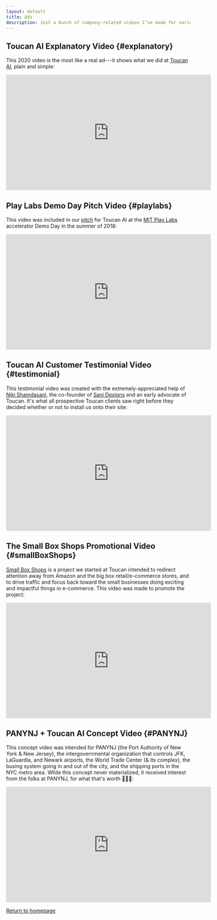 ```yaml
---
layout: default
title: Ads
description: Just a bunch of company-related videos I've made for various reasons
---
```


## Toucan AI Explanatory Video {#explanatory}
This 2020 video is the most like a real ad---it shows what we did at [Toucan AI](./startups/toucan-ai), plain and simple:

<iframe width="560" height="315" src="https://www.youtube.com/embed/k3P_awQEJtU" title="YouTube video player" frameborder="0" allow="accelerometer; autoplay; clipboard-write; encrypted-media; gyroscope; picture-in-picture" allowfullscreen></iframe>

## Play Labs Demo Day Pitch Video {#playlabs}
This video was included in our [pitch](https://www.youtube.com/watch?v=u4ejTNQtqYY) for Toucan AI at the [MIT Play Labs](https://www.playlabs.tv) accelerator Demo Day in the summer of 2018:

<iframe width="560" height="315" src="https://www.youtube.com/embed/08TAFfKFwuw" title="YouTube video player" frameborder="0" allow="accelerometer; autoplay; clipboard-write; encrypted-media; gyroscope; picture-in-picture" allowfullscreen></iframe>

## Toucan AI Customer Testimonial Video {#testimonial}
This testimonial video was created with the extremely-appreciated help of [Niki Shamdasani](https://www.linkedin.com/in/nikishamdasani), the co-founder of [Sani Designs](https://www.sanidesigns.com) and an early advocate of Toucan. It's what all prospective Toucan clients saw right before they decided whether or not to install us onto their site:

<iframe width="560" height="315" src="https://www.youtube.com/embed/VXDF_wyeVmI" title="YouTube video player" frameborder="0" allow="accelerometer; autoplay; clipboard-write; encrypted-media; gyroscope; picture-in-picture" allowfullscreen></iframe>

## The Small Box Shops Promotional Video {#smallBoxShops}
[Small Box Shops](./projects#SBS) is a project we started at Toucan intended to redirect attention away from Amazon and the big box retail/e-commerce stores, and to drive traffic and focus back toward the small businesses doing exciting and impactful things in e-commerce. This video was made to promote the project:

<iframe width="560" height="315" src="https://www.youtube.com/embed/4U6EuLzGZuY" title="YouTube video player" frameborder="0" allow="accelerometer; autoplay; clipboard-write; encrypted-media; gyroscope; picture-in-picture" allowfullscreen></iframe>

## PANYNJ + Toucan AI Concept Video {#PANYNJ}
This concept video was intended for PANYNJ (the Port Authority of New York & New Jersey), the intergovernmental organization that controls JFK, LaGuardia, and Newark airports, the World Trade Center (& its complex), the busing system going in and out of the city, and the shipping ports in the NYC metro area. While this concept never materialized, it received interest from the folks at PANYNJ, for what that's worth 🤷🏾‍♂️:

<iframe width="560" height="315" src="https://www.youtube.com/embed/9-1Wc4zFrKY" title="YouTube video player" frameborder="0" allow="accelerometer; autoplay; clipboard-write; encrypted-media; gyroscope; picture-in-picture" allowfullscreen></iframe>

[Return to homepage](../)

